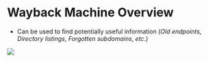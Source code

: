 # Wayback Machine Overview

* Can be used to find potentially useful information (*Old endpoints*, *Directory listings*, *Forgotten subdomains*, *etc.*)

![](https://github.com/JonmarCorpuz/SecondBrain/blob/main/Assets/Whitespace.png)
